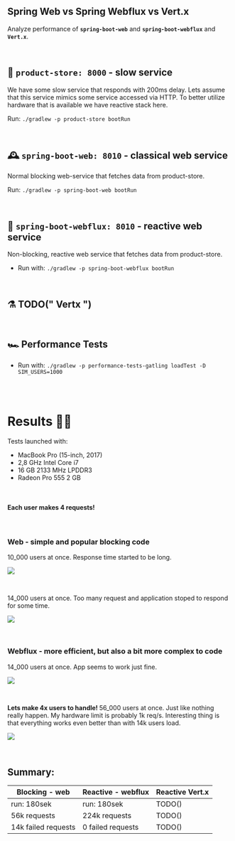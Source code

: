 ## Spring Web vs Spring Webflux vs Vert.x
Analyze performance of <b>`spring-boot-web`</b> and <b>`spring-boot-webflux`</b> and <b>`Vert.x`</b>. 

<br>

## 🏬 `product-store: 8000` - slow service

We have some slow service that responds with 200ms delay. Lets assume that this service mimics some service accessed via HTTP. To better utilize hardware that is available we have reactive stack here.

Run: `./gradlew -p product-store bootRun`

<br>

## 🕰 `spring-boot-web: 8010` - classical web service 

Normal blocking web-service that fetches data from product-store.

Run: `./gradlew -p spring-boot-web bootRun`

<br>

## 🧬 `spring-boot-webflux: 8010` - reactive web service 

Non-blocking, reactive web service that fetches data from product-store.

* Run with: `./gradlew -p spring-boot-webflux bootRun`

<br>

## ⚗ TODO(" Vertx ")

<br>

## 🏎 Performance Tests

* Run with: `./gradlew -p performance-tests-gatling loadTest -D SIM_USERS=1000`

<br>
<br>

# Results 👩‍🔬

Tests launched with: 
* MacBook Pro (15-inch, 2017)
* 2,8 GHz Intel Core i7
* 16 GB 2133 MHz LPDDR3
* Radeon Pro 555 2 GB

<br>

#### Each user makes 4 requests!

<br>

### Web - simple and popular blocking code

10_000 users at once. Response time started to be long.

![](https://github.com/braintelligencePL/playgrounds/blob/master/images/web_10000.png)

<br> 

14_000 users at once. Too many request and application stoped to respond for some time.

![](https://github.com/braintelligencePL/playgrounds/blob/master/images/web_14000.png)

<br> 

### Webflux - more efficient, but also a bit more complex to code

14_000 users at once. App seems to work just fine.

![](https://github.com/braintelligencePL/playgrounds/blob/master/images/webflux_14000.png)

<br> 

<b> Lets make 4x users to handle! </b> 56_000 users at once. Just like nothing really happen. My hardware limit is probably 1k req/s. Interesting thing is that everything works even better than with 14k users load.

![](https://github.com/braintelligencePL/playgrounds/blob/master/images/webflux_56000.png)

<br> 

## Summary: 

| Blocking - web        | Reactive - webflux | Reactive Vert.x
| --------------------------|--------------------------|--------------------------|
| run: 180sek  | run: 180sek | TODO() |
| 56k requests | 224k requests | TODO() |
| 14k failed requests | 0 failed requests | TODO() |




